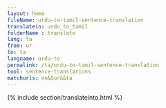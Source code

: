 ```yaml
---
layout: home
fileName: urdu-to-tamil-sentence-translation
translatein: urdu_to_tamil
folderName : translate
lang: ta
from: ur
to: ta
langname: urdu-to
permalink: /ta/urdu-to-tamil-sentence-translation
tool: sentence-translations
matchurls: en&&ur&&ta
---
```

{% include section/translateinto.html %}
